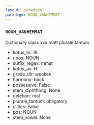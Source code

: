 ```yaml
---
layout: paradigm
paradigm: NOUN_VANHEMMAT
---
```

### ` NOUN_VANHEMMAT `

Dictionary class xxx matt plurale tantum
* kotus_tn: 16
* upos: NOUN
* suffix_regex: mmat
* kotus_av: H
* grade_dir: weaken
* harmony: back
* possessive: False
* stem_diphthong: None
* deletion: mat
* plurale_tantum: obligatory
* clitics: False
* pos: NOUN
* stem_vowel: None
